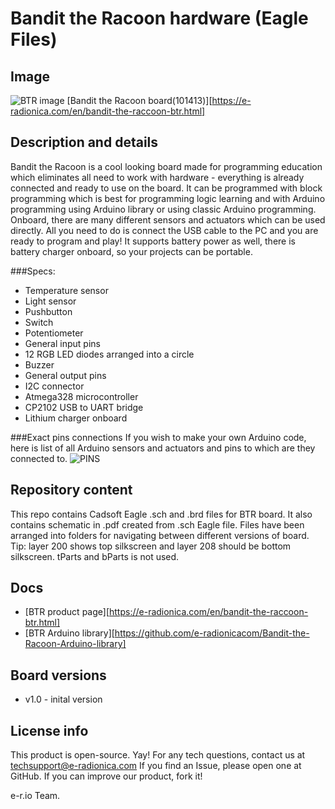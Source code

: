 # Bandit the Racoon hardware (Eagle Files)
## Image
![BTR image](https://e-radionica.com/media/catalog/product/m/k/mkf_6637-4.jpg)
[Bandit the Racoon board(101413)][https://e-radionica.com/en/bandit-the-raccoon-btr.html]

## Description and details
Bandit the Racoon is a cool looking board made for programming education which eliminates all need to work with hardware - everything is already connected and ready to use on the board. It can be programmed with block programming which is best for programming logic learning and with Arduino programming using Arduino library or using classic Arduino programming.
Onboard, there are many different sensors and actuators which can be used directly. All you need to do is connect the USB cable to the PC and you are ready to program and play! It supports battery power as well, there is battery charger onboard, so your projects can be portable.

###Specs:
- Temperature sensor
- Light sensor 
- Pushbutton
- Switch
- Potentiometer
- General input pins
- 12 RGB LED diodes arranged into a circle
- Buzzer
- General output pins
- I2C connector
- Atmega328 microcontroller
- CP2102 USB to UART bridge
- Lithium charger onboard

###Exact pins connections
If you wish to make your own Arduino code, here is list of all Arduino sensors and actuators and pins to which are they connected to. 
![PINS](https://e-radionica.com/media/catalog/product/b/t/btr_pins.png)

## Repository content
This repo contains Cadsoft Eagle .sch and .brd files for BTR board. It also contains schematic in .pdf created from .sch Eagle file. 
Files have been arranged into folders for navigating between different versions of board. 
Tip: layer 200 shows top silkscreen and layer 208 should be bottom silkscreen. tParts and bParts is not used.

## Docs
- [BTR product page][https://e-radionica.com/en/bandit-the-raccoon-btr.html]
- [BTR Arduino library][https://github.com/e-radionicacom/Bandit-the-Racoon-Arduino-library]

## Board versions
- v1.0 - inital version

## License info
This product is open-source. Yay!
For any tech questions, contact us at techsupport@e-radionica.com
If you find an Issue, please open one at GitHub. If you can improve our product, fork it!

e-r.io Team.